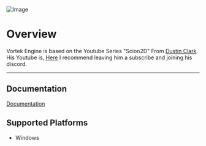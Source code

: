 
![Image](https://github.com/user-attachments/assets/2dc9827f-50ad-49c4-9f3b-809f6f3ab325)


# Overview
Vortek Engine is based on the Youtube Series "Scion2D" From 
[Dustin Clark](https://github.com/dwjclark11). His Youtube is,
[Here](https://www.youtube.com/playlist?list=PL3HUvSWOJR7XRDwVVQqqWO-zyyscb8L-v) I recommend leaving him a subscribe and joining his discord.

---- 

## Documentation
[Documentation](https://synkgg.github.io/Vortek-Engine/)

## Supported Platforms
- Windows
